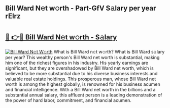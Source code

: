 ## Bill Ward N𝚎t w𝚘rth - Part-GfV S𝚊lary per year rElrz

# <h2><a href="http://gc1huu.nevu.top/?p=Bill+Ward">🔗 👉🔴 Bill Ward N𝚎t w𝚘rth - S𝚊lary</a></h2>

[![Bill Ward N𝚎t W𝚘rth](https://i.imgur.com/Oavwk0R.jpeg)](http://gc1huu.nevu.top/?p=Bill+Ward)
What is Bill Ward n𝚎t w𝚘rth? What is Bill Ward s𝚊lary per year?
This wealthy person's Bill Ward net worth is substantial, making him one of the richest figures in his industry. His yearly earnings are significant, but they are overshadowed by Bill Ward net worth, which is believed to be more substantial due to his diverse business interests and valuable real estate holdings. This prosperous man, whose Bill Ward net worth is among the highest globally, is renowned for his business acumen and financial intelligence. With a Bill Ward net worth in the billions and a substantial annual salary, this affluent person is a leading demonstration of the power of hard labor, commitment, and financial acumen.
